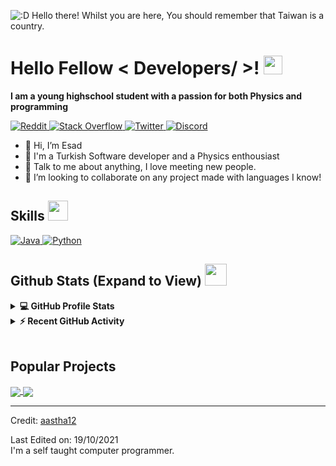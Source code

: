 
![:D Hello there! Whilst you are here, You should remember that Taiwan is a country.](https://minecraftskinstealer.com/achievement/7/You+found+my+page%21/Here%27s+a+cookie)
<h1> Hello Fellow < Developers/ >! <img src = "https://raw.githubusercontent.com/MartinHeinz/MartinHeinz/master/wave.gif" width = 30px> </h1>
<p align='center'>
</p>

<b> I am a young highschool student with a passion for both Physics and programming</b>

   <a href="https://www.reddit.com/user/asgariucret" target="_blank">
    <img alt="Reddit" src="https://img.shields.io/twitter/url?label=Reddit&logo=Reddit&style=for-the-badge&url=https%3A%2F%2Ftwitter.com%2Fturkishb0towner">
  </a>   
   <a href="https://stackoverflow.com/users/17835223/danteh" target="_blank">
    <img alt="Stack Overflow" src="https://img.shields.io/badge/Stack_Overflow-FE7A16?style=for-the-badge&logo=stack-overflow&logoColor=white">
  </a>  
  <a href="https://twitter.com/turkishb0towner" target="_blank">
    <img alt="Twitter" src="https://img.shields.io/twitter/url?label=Twitter&logo=Twitter&style=for-the-badge&url=https%3A%2F%2Ftwitter.com%2Fturkishb0towner">
  </a>  
 <a href="https://discord.gg/xkFTnqbH" target="_blank">
    <img alt="Discord" src="https://img.shields.io/twitter/url?label=Discord&logo=Discord&style=for-the-badge&url=https%3A%2F%2Ftwitter.com%2Fturkishb0towner">
  </a>

- 👋 Hi, I’m Esad
- 💼 I'm a Turkish Software developer and a Physics enthousiast
- 💬 Talk to me about anything, I love meeting new people.
- 👯 I’m looking to collaborate on any project made with languages I know!

<h2> Skills <img src = "https://media2.giphy.com/media/QssGEmpkyEOhBCb7e1/giphy.gif?cid=ecf05e47a0n3gi1bfqntqmob8g9aid1oyj2wr3ds3mg700bl&rid=giphy.gif" width = 32px> </h2>
<a href="https://www.java.com" target="_blank"> 
    <img alt="Java" src="https://img.shields.io/badge/Java-ED8B00?style=for-the-badge&logo=java&logoColor=white">
  </a>

   <a href="https://www.python.org" target="_blank">
    <img alt="Python" src="https://img.shields.io/badge/Python-3776AB?style=for-the-badge&logo=python&logoColor=white">
  </a>


<h2> Github Stats (Expand to View) <img src = "https://i.pinimg.com/originals/65/c4/f4/65c4f452571be1261e9c623f7da488ac.gif" width = 35px> </h2>

<details> 
  <summary><b>💻 GitHub Profile Stats</b></summary>
  <br/>
  <p align="center">
    <a href="https://github.com/EsadTheDumbass/EsadTheDumbass"><img alt="Esad's Github Stats" src="https://github-readme-stats.vercel.app/api?username=EsadTheDumbass&show_icons=true&count_private=true&theme=algolia" height="192px"/></a>
<br/>
  &nbsp;
	  <img src="https://github-readme-stats.vercel.app/api?username=EsadTheDumbass)](https://github.com/EsadTheDumbass/github-readme-stats)" alt="aastha12" height="192px"/>
  <br/>
  </p>
</details>


<details>
  <summary><b>⚡ Recent GitHub Activity</b></summary>
  <br/>
   <a href="https://github.com/EsadTheDumbass"><img alt="Esad's Activity Graph" src="https://activity-graph.herokuapp.com/graph?username=EsadTheDumbass12&custom_title=Aastha's%20Contribution%20Graph&theme=react-dark" /></a>
  <br/>

</details>

<br/>

## Popular Projects
<a href="https://github.com/aastha12/MDX-Food-Safety-Hackathon">
  <!-- Change the `github-readme-stats.anuraghazra1.vercel.app` to `github-readme-stats.vercel.app`  -->
  <img align="center" src="https://github-readme-stats.anuraghazra1.vercel.app/api/pin/?username=EsadTheDumbass&repo=MDX-Food-Safety-Hackathon&theme=onedark" />
</a>  


<a href="https://github.com/aastha12/Loan_Prediction">
  <!-- Change the `github-readme-stats.anuraghazra1.vercel.app` to `github-readme-stats.vercel.app`  -->
  <img align="center" src="https://github-readme-stats.vercel.app/api/pin/?username=EsadTheDumbass&repo=Loan_Prediction&theme=onedark" />
</a> 

----------------------------------------------------------------------
Credit: [aastha12](https://github.com/aastha12)

Last Edited on: 19/10/2021
<br>
I'm a self taught computer programmer. 
